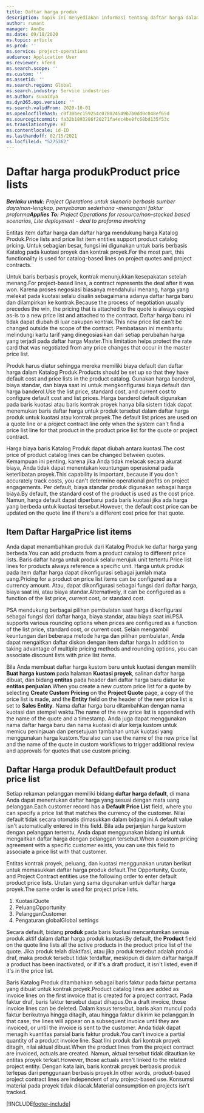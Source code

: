 ```yaml
---
title: Daftar harga produk
description: Topik ini menyediakan informasi tentang daftar harga dalam harga katalog yang digunakan untuk kuotasi dan kontrak proyek.
author: rumant
manager: AnnBe
ms.date: 09/18/2020
ms.topic: article
ms.prod: ''
ms.service: project-operations
audience: Application User
ms.reviewer: kfend
ms.search.scope: ''
ms.custom: ''
ms.assetid: ''
ms.search.region: Global
ms.search.industry: Service industries
ms.author: suvaidya
ms.dyn365.ops.version: ''
ms.search.validFrom: 2020-10-01
ms.openlocfilehash: c0f30bec159254c078024549b7b0dd0c048ef65d
ms.sourcegitcommit: fa32b1893286f20271fa4ec4be8fc68bd135f53c
ms.translationtype: HT
ms.contentlocale: id-ID
ms.lasthandoff: 02/15/2021
ms.locfileid: "5275362"
---
```

# <a name="product-price-lists"></a><span data-ttu-id="b3bd7-103">Daftar harga produk</span><span class="sxs-lookup"><span data-stu-id="b3bd7-103">Product price lists</span></span>

<span data-ttu-id="b3bd7-104">_**Berlaku untuk:** Project Operations untuk skenario berbasis sumber daya/non-lengkap, penyebaran sederhana -menangani faktur proforma_</span><span class="sxs-lookup"><span data-stu-id="b3bd7-104">_**Applies To:** Project Operations for resource/non-stocked based scenarios, Lite deployment - deal to proforma invoicing_</span></span>

<span data-ttu-id="b3bd7-105">Entitas item daftar harga dan daftar harga mendukung harga Katalog Produk.</span><span class="sxs-lookup"><span data-stu-id="b3bd7-105">Price lists and price list item entities support product catalog pricing.</span></span> <span data-ttu-id="b3bd7-106">Untuk sebagian besar, fungsi ini digunakan untuk baris berbasis Katalog pada kuotasi proyek dan kontrak proyek.</span><span class="sxs-lookup"><span data-stu-id="b3bd7-106">For the most part, this functionality is used for catalog-based lines on project quotes and project contracts.</span></span>

<span data-ttu-id="b3bd7-107">Untuk baris berbasis proyek, kontrak menunjukkan kesepakatan setelah menang.</span><span class="sxs-lookup"><span data-stu-id="b3bd7-107">For project-based lines, a contract represents the deal after it was won.</span></span> <span data-ttu-id="b3bd7-108">Karena proses negosiasi biasanya mendahului menang, harga yang melekat pada kuotasi selalu disalin sebagaimana adanya daftar harga baru dan dilampirkan ke kontrak.</span><span class="sxs-lookup"><span data-stu-id="b3bd7-108">Because the process of negotiation usually precedes the win, the pricing that is attached to the quote is always copied as-is to a new price list and attached to the contract.</span></span> <span data-ttu-id="b3bd7-109">Daftar harga baru ini tidak dapat diubah di luar cakupan kontrak.</span><span class="sxs-lookup"><span data-stu-id="b3bd7-109">This new price list can't be changed outside the scope of the contract.</span></span> <span data-ttu-id="b3bd7-110">Pembatasan ini membantu melindungi kartu tarif yang dinegosiasikan dari setiap perubahan harga yang terjadi pada daftar harga Master.</span><span class="sxs-lookup"><span data-stu-id="b3bd7-110">This limitation helps protect the rate card that was negotiated from any price changes that occur in the master price list.</span></span>

<span data-ttu-id="b3bd7-111">Produk harus diatur sehingga mereka memiliki biaya default dan daftar harga dalam Katalog Produk.</span><span class="sxs-lookup"><span data-stu-id="b3bd7-111">Products should be set up so that they have default cost and price lists in the product catalog.</span></span> <span data-ttu-id="b3bd7-112">Gunakan harga banderol, biaya standar, dan biaya saat ini untuk mengkonfigurasi biaya default dan harga banderol.</span><span class="sxs-lookup"><span data-stu-id="b3bd7-112">Use the list price, standard cost, and current cost to configure default cost and list prices.</span></span> <span data-ttu-id="b3bd7-113">Harga banderol default digunakan pada baris kuotasi atau baris kontrak proyek hanya bila sistem tidak dapat menemukan baris daftar harga untuk produk tersebut dalam daftar harga produk untuk kuotasi atau kontrak proyek.</span><span class="sxs-lookup"><span data-stu-id="b3bd7-113">The default list prices are used on a quote line or a project contract line only when the system can't find a price list line for that product in the product price list for the quote or project contract.</span></span>

<span data-ttu-id="b3bd7-114">Harga biaya baris Katalog Produk dapat diubah antara kuotasi.</span><span class="sxs-lookup"><span data-stu-id="b3bd7-114">The cost price of product catalog lines can be changed between quotes.</span></span> <span data-ttu-id="b3bd7-115">Kemampuan ini penting, karena jika Anda tidak melacak secara akurat biaya, Anda tidak dapat menentukan keuntungan operasional pada keterlibatan proyek.</span><span class="sxs-lookup"><span data-stu-id="b3bd7-115">This capability is important, because if you don't accurately track costs, you can't determine operational profits on project engagements.</span></span> <span data-ttu-id="b3bd7-116">Per default, biaya standar produk digunakan sebagai harga biaya.</span><span class="sxs-lookup"><span data-stu-id="b3bd7-116">By default, the standard cost of the product is used as the cost price.</span></span> <span data-ttu-id="b3bd7-117">Namun, harga default dapat diperbarui pada baris kuotasi jika ada harga yang berbeda untuk kuotasi tersebut.</span><span class="sxs-lookup"><span data-stu-id="b3bd7-117">However, the default cost price can be updated on the quote line if there's a different cost price for that quote.</span></span>

## <a name="price-list-items"></a><span data-ttu-id="b3bd7-118">Item Daftar Harga</span><span class="sxs-lookup"><span data-stu-id="b3bd7-118">Price list items</span></span>

<span data-ttu-id="b3bd7-119">Anda dapat menambahkan produk dari Katalog Produk ke daftar harga yang berbeda.</span><span class="sxs-lookup"><span data-stu-id="b3bd7-119">You can add products from a product catalog to different price lists.</span></span> <span data-ttu-id="b3bd7-120">Baris daftar harga untuk produk selalu merujuk unit tertentu.</span><span class="sxs-lookup"><span data-stu-id="b3bd7-120">Price list lines for products always reference a specific unit.</span></span> <span data-ttu-id="b3bd7-121">Harga untuk produk pada item daftar harga dapat dikonfigurasi sebagai jumlah mata uang.</span><span class="sxs-lookup"><span data-stu-id="b3bd7-121">Pricing for a product on price list items can be configured as a currency amount.</span></span> <span data-ttu-id="b3bd7-122">Atau, dapat dikonfigurasi sebagai fungsi dari daftar harga, biaya saat ini, atau biaya standar.</span><span class="sxs-lookup"><span data-stu-id="b3bd7-122">Alternatively, it can be configured as a function of the list price, current cost, or standard cost.</span></span>

<span data-ttu-id="b3bd7-123">PSA mendukung berbagai pilihan pembulatan saat harga dikonfigurasi sebagai fungsi dari daftar harga, biaya standar, atau biaya saat ini.</span><span class="sxs-lookup"><span data-stu-id="b3bd7-123">PSA supports various rounding options when prices are configured as a function of the list price, standard cost, or current cost.</span></span> <span data-ttu-id="b3bd7-124">Selain mengambil keuntungan dari beberapa metode harga dan pilihan pembulatan, Anda dapat mengaitkan daftar diskon dengan item daftar harga.</span><span class="sxs-lookup"><span data-stu-id="b3bd7-124">In addition to taking advantage of multiple pricing methods and rounding options, you can associate discount lists with price list items.</span></span> 

<span data-ttu-id="b3bd7-125">Bila Anda membuat daftar harga kustom baru untuk kuotasi dengan memilih **Buat harga kustom** pada halaman **Kuotasi proyek**, salinan daftar harga dibuat, dan bidang **entitas** pada header dari daftar harga baru diatur ke **entitas penjualan**.</span><span class="sxs-lookup"><span data-stu-id="b3bd7-125">When you create a new custom price list for a quote by selecting **Create Custom Pricing** on the **Project Quote** page, a copy of the price list is made, and the **Entity** field on the header of the new price list is set to **Sales Entity**.</span></span> <span data-ttu-id="b3bd7-126">Nama daftar harga baru ditambahkan dengan nama kuotasi dan stempel waktu.</span><span class="sxs-lookup"><span data-stu-id="b3bd7-126">The name of the new price list is appended with the name of the quote and a timestamp.</span></span> <span data-ttu-id="b3bd7-127">Anda juga dapat menggunakan nama daftar harga baru dan nama kuotasi di alur kerja kustom untuk memicu peninjauan dan persetujuan tambahan untuk kuotasi yang menggunakan harga kustom.</span><span class="sxs-lookup"><span data-stu-id="b3bd7-127">You also can use the name of the new price list and the name of the quote in custom workflows to trigger additional review and approvals for quotes that use custom pricing.</span></span>

 
## <a name="default-product-price-list"></a><span data-ttu-id="b3bd7-128">Daftar Harga produk Default</span><span class="sxs-lookup"><span data-stu-id="b3bd7-128">Default product price list</span></span>
<span data-ttu-id="b3bd7-129">Setiap rekaman pelanggan memiliki bidang **daftar harga default**, di mana Anda dapat menentukan daftar harga yang sesuai dengan mata uang pelanggan.</span><span class="sxs-lookup"><span data-stu-id="b3bd7-129">Each customer record has a **Default Price List** field, where you can specify a price list that matches the currency of the customer.</span></span> <span data-ttu-id="b3bd7-130">Nilai default tidak secara otomatis dimasukkan dalam bidang ini.</span><span class="sxs-lookup"><span data-stu-id="b3bd7-130">A default value isn't automatically entered in this field.</span></span> <span data-ttu-id="b3bd7-131">Bila ada perjanjian harga kustom dengan pelanggan tertentu, Anda dapat menggunakan bidang ini untuk mengaitkan daftar harga dengan pelanggan tersebut.</span><span class="sxs-lookup"><span data-stu-id="b3bd7-131">When a custom pricing agreement with a specific customer exists, you can use this field to associate a price list with that customer.</span></span>

<span data-ttu-id="b3bd7-132">Entitas kontrak proyek, peluang, dan kuotasi menggunakan urutan berikut untuk memasukkan daftar harga produk default.</span><span class="sxs-lookup"><span data-stu-id="b3bd7-132">The Opportunity, Quote, and Project Contract entities use the following order to enter default product price lists.</span></span> <span data-ttu-id="b3bd7-133">Urutan yang sama digunakan untuk daftar harga proyek.</span><span class="sxs-lookup"><span data-stu-id="b3bd7-133">The same order is used for project price lists.</span></span>

1.  <span data-ttu-id="b3bd7-134">Kuotasi</span><span class="sxs-lookup"><span data-stu-id="b3bd7-134">Quote</span></span>
2.  <span data-ttu-id="b3bd7-135">Peluang</span><span class="sxs-lookup"><span data-stu-id="b3bd7-135">Opportunity</span></span>
3.  <span data-ttu-id="b3bd7-136">Pelanggan</span><span class="sxs-lookup"><span data-stu-id="b3bd7-136">Customer</span></span>
4.  <span data-ttu-id="b3bd7-137">Pengaturan global</span><span class="sxs-lookup"><span data-stu-id="b3bd7-137">Global settings</span></span> 

<span data-ttu-id="b3bd7-138">Secara default, bidang **produk** pada baris kuotasi mencantumkan semua produk aktif dalam daftar harga produk kuotasi.</span><span class="sxs-lookup"><span data-stu-id="b3bd7-138">By default, the **Product** field on the quote line lists all the active products in the product price list of the quote.</span></span> <span data-ttu-id="b3bd7-139">Jika produk telah diaktifasi, atau jika produk tersebut adalah produk draf, maka produk tersebut tidak terdaftar, meskipun di dalam daftar harga.</span><span class="sxs-lookup"><span data-stu-id="b3bd7-139">If a product has been inactivated, or if it's a draft product, it isn't listed, even if it's in the price list.</span></span> 

<span data-ttu-id="b3bd7-140">Baris Katalog Produk ditambahkan sebagai baris faktur pada faktur pertama yang dibuat untuk kontrak proyek.</span><span class="sxs-lookup"><span data-stu-id="b3bd7-140">Product catalog lines are added as invoice lines on the first invoice that is created for a project contract.</span></span> <span data-ttu-id="b3bd7-141">Pada faktur draf, baris faktur tersebut dapat dihapus.</span><span class="sxs-lookup"><span data-stu-id="b3bd7-141">On a draft invoice, those invoice lines can be deleted.</span></span> <span data-ttu-id="b3bd7-142">Dalam kasus tersebut, baris akan muncul pada faktur berikutnya hingga ditagih, atau hingga faktur dikirim ke pelanggan.</span><span class="sxs-lookup"><span data-stu-id="b3bd7-142">In that case, the lines will appear on a subsequent invoice until they are invoiced, or until the invoice is sent to the customer.</span></span> <span data-ttu-id="b3bd7-143">Anda tidak dapat menagih kuantitas parsial baris faktur produk.</span><span class="sxs-lookup"><span data-stu-id="b3bd7-143">You can't invoice a partial quantity of a product invoice line.</span></span> <span data-ttu-id="b3bd7-144">Saat lini produk dari kontrak proyek ditagih, nilai aktual dibuat.</span><span class="sxs-lookup"><span data-stu-id="b3bd7-144">When the product lines from the project contract are invoiced, actuals are created.</span></span> <span data-ttu-id="b3bd7-145">Namun, aktual tersebut tidak ditautkan ke entitas proyek terkait.</span><span class="sxs-lookup"><span data-stu-id="b3bd7-145">However, those actuals aren't linked to the related project entity.</span></span> <span data-ttu-id="b3bd7-146">Dengan kata lain, baris kontrak proyek berbasis produk terlepas dari penggunaan berbasis proyek.</span><span class="sxs-lookup"><span data-stu-id="b3bd7-146">In other words, product-based project contract lines are independent of any project-based use.</span></span> <span data-ttu-id="b3bd7-147">Konsumsi material pada proyek tidak dilacak.</span><span class="sxs-lookup"><span data-stu-id="b3bd7-147">Material consumption on projects isn't tracked.</span></span>


[!INCLUDE[footer-include](../includes/footer-banner.md)]